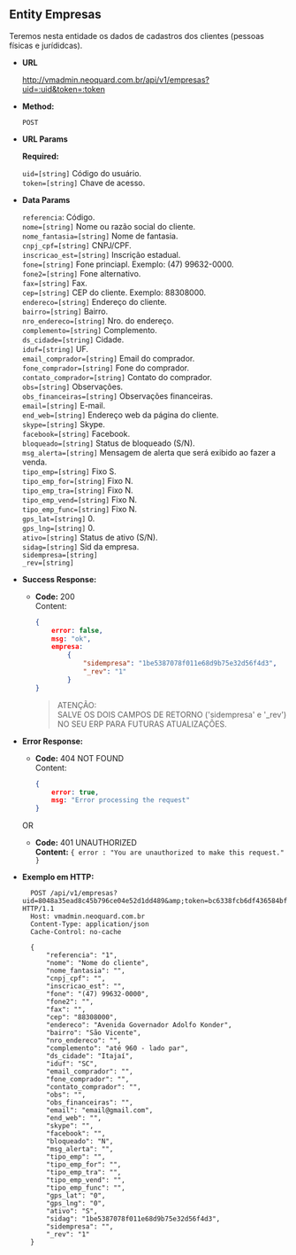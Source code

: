**Entity Empresas**
----
  Teremos nesta entidade os dados de cadastros dos clientes (pessoas físicas e jurídidcas).

* **URL**

  http://vmadmin.neoquard.com.br/api/v1/empresas?uid=:uid&token=:token

* **Method:**

  `POST`
  
*  **URL Params**

   **Required:**
   
   `uid=[string]` Código do usuário. <br />
   `token=[string]` Chave de acesso.

* **Data Params**

    `referencia`: Código.<br/>
    `nome=[string]` Nome ou razão social do cliente.<br/>
    `nome_fantasia=[string]` Nome de fantasia.<br/>
    `cnpj_cpf=[string]` CNPJ/CPF.<br/>
    `inscricao_est=[string]` Inscrição estadual.<br/>
    `fone=[string]` Fone princiapl. Exemplo: (47) 99632-0000.<br/>
    `fone2=[string]` Fone alternativo.<br/>
    `fax=[string]` Fax.<br/>
    `cep=[string]` CEP do cliente. Exemplo: 88308000.<br/>
    `endereco=[string]` Endereço do cliente.<br/>
    `bairro=[string]` Bairro.<br/>
    `nro_endereco=[string]` Nro. do endereço.<br/>
    `complemento=[string]` Complemento.<br/>
    `ds_cidade=[string]` Cidade.<br/>
    `iduf=[string]` UF.<br/>
    `email_comprador=[string]` Email do comprador.<br/>
    `fone_comprador=[string]` Fone do comprador.<br/>
    `contato_comprador=[string]` Contato do comprador.<br/>
    `obs=[string]` Observações.<br/>
    `obs_financeiras=[string]` Observações financeiras.<br/>
    `email=[string]` E-mail.<br/>
    `end_web=[string]` Endereço web da página do cliente.<br/>
    `skype=[string]` Skype.<br/>
    `facebook=[string]` Facebook.<br/>
    `bloqueado=[string]` Status de bloqueado (S/N).<br/>
    `msg_alerta=[string]` Mensagem de alerta que será exibido ao fazer a venda.<br/>
    `tipo_emp=[string]` Fixo S.<br/>
    `tipo_emp_for=[string]` Fixo N.<br/>
    `tipo_emp_tra=[string]` Fixo N.<br/>
    `tipo_emp_vend=[string]` Fixo N.<br/>
    `tipo_emp_func=[string]` Fixo N.<br/>
    `gps_lat=[string]` 0.<br/>
    `gps_lng=[string]` 0.<br/>
    `ativo=[string]` Status de ativo (S/N).<br/>
    `sidag=[string]` Sid da empresa.<br/>
    `sidempresa=[string]` <br/>
    `_rev=[string]` 

* **Success Response:**

  * **Code:** 200 <br />
    Content:
    ```json
    { 
        error: false, 
        msg: "ok", 
        empresa: 
            { 
                "sidempresa": "1be5387078f011e68d9b75e32d56f4d3",
                "_rev": "1" 
            }
    } 
    ```

    >ATENÇÃO:<br>
    >SALVE OS DOIS CAMPOS DE RETORNO ('sidempresa' e '_rev') NO SEU ERP PARA FUTURAS ATUALIZAÇÕES.
 
* **Error Response:**

  * **Code:** 404 NOT FOUND <br />
   Content:
    ```json
    { 
        error: true, 
        msg: "Error processing the request"
    } 
    ```

  OR

  * **Code:** 401 UNAUTHORIZED <br />
    **Content:** `{ error : "You are unauthorized to make this request." }`


* **Exemplo em HTTP:**

  ```HTTP
    POST /api/v1/empresas?uid=8048a35ead8c45b796ce04e52d1dd489&amp;token=bc6338fcb6df436584bf5de2f11a98ae HTTP/1.1
    Host: vmadmin.neoquard.com.br
    Content-Type: application/json
    Cache-Control: no-cache
    
    { 
        "referencia": "1",
        "nome": "Nome do cliente",
        "nome_fantasia": "",
        "cnpj_cpf": "",
        "inscricao_est": "",
        "fone": "(47) 99632-0000",
        "fone2": "",
        "fax": "",
        "cep": "88308000",
        "endereco": "Avenida Governador Adolfo Konder",
        "bairro": "São Vicente",
        "nro_endereco": "",
        "complemento": "até 960 - lado par",
        "ds_cidade": "Itajaí",
        "iduf": "SC",
        "email_comprador": "",
        "fone_comprador": "",
        "contato_comprador": "",
        "obs": "",
        "obs_financeiras": "",
        "email": "email@gmail.com",
        "end_web": "",
        "skype": "",
        "facebook": "",
        "bloqueado": "N",
        "msg_alerta": "",
        "tipo_emp": "",
        "tipo_emp_for": "",
        "tipo_emp_tra": "",
        "tipo_emp_vend": "",
        "tipo_emp_func": "",
        "gps_lat": "0",
        "gps_lng": "0",
        "ativo": "S",
        "sidag": "1be5387078f011e68d9b75e32d56f4d3",
        "sidempresa": "",
        "_rev": "1" 
    }
    ```
